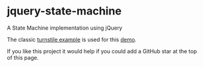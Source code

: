 # jquery-state-machine
A State Machine implementation using jQuery

The classic [turnstile example](https://en.wikipedia.org/wiki/Finite-state_machine) is used for this [demo](https://mapteb.github.io/jquery-state-machine/jqueryStateMachineDemo.html).

If you like this project it would help if you could add a GitHub star at the top of this page.

